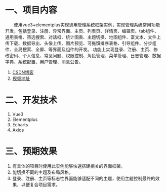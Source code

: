 # 一、项目内容
  使用vue3+elementplus实现通用管理系统框架实例，实现管理系统常用功能开发，包括登录、注册、异常界面、主页、列表页、详情页、编辑页、tab组件、通用表格、筛选搜索、对话框、统计图表、主题切换、地图组件、富文本、文件上传下载、数据导出、头像上传、图片预览、可拖馔排序表格、引导组件、分步组件、全局搜索、全屏、等界面及组件的开发。
功能上实现登录、注册、主页、修改密码、个人信息、常见问题、权限控制、角色管理、菜单管理、日志管理、数据字典、系统配置、用户管理、消息公告。
1. [CSDN博客](https://blog.csdn.net/m0_37631110/category_11681569.html)
2. [视频地址](https://www.bilibili.com/video/BV19N4y1571s/?spm_id_from=333.999.0.0&vd_source=44a51023b6bb7cebd199314f5f9142e5)

# 二、开发技术

1. Vue3
2. Elementplus
3. Echarts
4. Axios

# 三、预期效果

1. 有具体的项目时使用此实例能够快速搭建相关的界面框架。
2. 能切换不同的主题及布局风格。
3. 登录、注册、主页等标志性界面能够适配不同的主题，使用主题控制最终的效果，以便复合项目需求。

